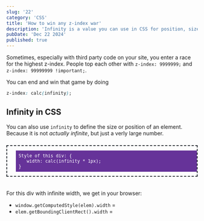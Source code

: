 ```yaml
---
slug: '22'
category: 'CSS'
title: 'How to win any z-index war'
description: 'Infinity is a value you can use in CSS for position, size and z-index'
pubDate: 'Dec 22 2024'
published: true
---
```


<style>main { overflow-x: hidden }</style>

Sometimes, especially with third party code on your site, you enter a race for the highest z-index. People top each other with `z-index: 9999999;` and `z-index: 99999999 !important;`.

You can end and win that game by doing

```css
z-index: calc(infinity);
``` 

## Infinity in CSS

You can also use `infinity` to define the size or position of an element. Because it is not _actually infinite_, but just a verly large number.

<div style="font-size:smaller; margin:2em auto 3em; padding: 1em 1em 1em 2em; border:2px #24292e dashed; overflow: scroll;">

<div id="infinity-demo" style="background-color: rebeccapurple; color: white; font-family: monospace; padding: 1ch; width: calc(infinity * 1px);">
Style of this div: { <br>
&nbsp;&nbsp; width: calc(infinity * 1px); <br>
}
</div>

</div>

For this div with infinite width, we get in your browser: 

- `window.getComputedStyle(elem).width` =&nbsp;<code id="infinity-result-computed"></code>
- `elem.getBoundingClientRect().width` =&nbsp;<code id="infinity-result-rect"></code>


<script>
	const inifiniteElement = document.querySelector('#infinity-demo');
	const computedWidth = window.getComputedStyle(inifiniteElement).width;
	const rectWidth = inifiniteElement.getBoundingClientRect().width;

	document.querySelector('#infinity-result-computed').textContent = computedWidth;
	document.querySelector('#infinity-result-rect').textContent = rectWidth;
</script>